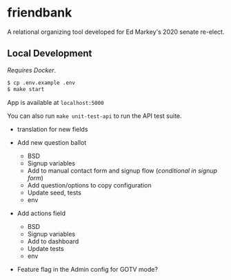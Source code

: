 # friendbank

A relational organizing tool developed for Ed Markey's 2020 senate re-elect.

## Local Development

_Requires Docker_.

```sh
$ cp .env.example .env
$ make start
```

App is available at `localhost:5000`

You can also run `make unit-test-api` to run the API test suite.

- translation for new fields

- Add new question ballot
  - BSD
  - Signup variables
  - Add to manual contact form and signup flow (_conditional in signup form_)
  - Add question/options to copy configuration
  - Update seed, tests
  - env
- Add actions field
  - BSD
  - Signup variables
  - Add to dashboard
  - Update tests
  - env
- Feature flag in the Admin config for GOTV mode?
